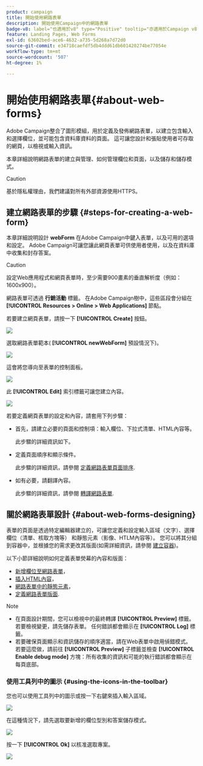 ```yaml
---
product: campaign
title: 開始使用網路表單
description: 開始使用Campaign中的網路表單
badge-v8: label="也適用於v8" type="Positive" tooltip="亦適用於Campaign v8"
feature: Landing Pages, Web Forms
exl-id: 63602bed-ace6-4632-a735-5d268a7d72d0
source-git-commit: e34718caefdf5db4ddd61db601420274be77054e
workflow-type: tm+mt
source-wordcount: '507'
ht-degree: 1%

---
```


# 開始使用網路表單{#about-web-forms}



Adobe Campaign整合了圖形模組，用於定義及發佈網路表單，以建立包含輸入和選擇欄位，並可能包含資料庫資料的頁面。 這可讓您設計和張貼使用者可存取的網頁，以檢視或輸入資訊。

本章詳細說明網路表單的建立與管理、如何管理欄位和頁面，以及儲存和儲存模式。

>[!CAUTION]
>
>基於隱私權理由，我們建議對所有外部資源使用HTTPS。

## 建立網路表單的步驟 {#steps-for-creating-a-web-form}

本章詳細說明設計 **webForm** 在Adobe Campaign中鍵入表單，以及可用的選項和設定。 Adobe Campaign可讓您讓此網頁表單可供使用者使用，以及在資料庫中收集和封存答案。

>[!CAUTION]
>
>設定Web應用程式和網頁表單時，至少需要900畫素的垂直解析度（例如：1600x900）。

網路表單可透過 **行銷活動** 標籤。 在Adobe Campaign樹中，這些區段會分組在 **[!UICONTROL Resources > Online > Web Applications]** 節點。

若要建立網頁表單，請按一下 **[!UICONTROL Create]** 按鈕。

![](assets/webapp_create_new.png)

選取網路表單範本( **[!UICONTROL newWebForm]** 預設情況下)。

![](assets/s_ncs_admin_survey_select_template.png)

這會將您導向至表單的控制面板。

![](assets/webapp_empty_dashboard.png)

此 **[!UICONTROL Edit]** 索引標籤可讓您建立內容。

![](assets/webapp_edit_tab.png)

若要定義網頁表單的設定和內容，請套用下列步驟：

* 首先，請建立必要的頁面和控制項：輸入欄位、下拉式清單、HTML內容等。

  此步驟的詳細資訊如下。

* 定義頁面順序和顯示條件。

  此步驟的詳細資訊，請參閱 [定義網路表單頁面排序](defining-web-forms-page-sequencing.md).

* 如有必要，請翻譯內容。

  此步驟的詳細資訊，請參閱 [轉譯網路表單](translating-a-web-form.md).

## 關於網路表單設計 {#about-web-forms-designing}

表單的頁面是透過特定編輯器建立的，可讓您定義和設定輸入區域（文字）、選擇欄位（清單、核取方塊等） 和靜態元素（影像、HTLM內容等）。 您可以將其分組到容器中，並根據您的需求更改其版面(如需詳細資訊，請參閱 [建立容器](defining-web-forms-layout.md#creating-containers))。

以下小節詳細說明如何定義表單熒幕的內容和版面：

* [新增欄位至網路表單](adding-fields-to-a-web-form.md)，
* [插入HTML內容](static-elements-in-a-web-form.md#inserting-html-content)，
* [網路表單中的靜態元素](static-elements-in-a-web-form.md)，
* [定義網路表單版面](defining-web-forms-layout.md).

>[!NOTE]
>
>* 在頁面設計期間，您可以檢視中的最終轉譯 **[!UICONTROL Preview]** 標籤。 若要檢視變更，請先儲存表單。 任何錯誤都會顯示在 **[!UICONTROL Log]** 標籤。
>* 若要確保頁面顯示和資訊儲存的順序適當，請在Web表單中啟用偵錯模式。 若要這麼做，請前往 **[!UICONTROL Preview]** 子標籤並檢查 **[!UICONTROL Enable debug mode]** 方塊：所有收集的資訊和可能的執行錯誤都會顯示在每頁底部。
>

### 使用工具列中的圖示 {#using-the-icons-in-the-toolbar}

您也可以使用工具列中的圖示或按一下右鍵來插入輸入區域。

![](assets/s_ncs_admin_webform_add_selection.png)

在這種情況下，請先選取要新增的欄位型別和答案儲存模式。

![](assets/s_ncs_admin_webform_select_storage.png)

按一下 **[!UICONTROL Ok]** 以核准選取專案。

![](assets/s_ncs_admin_webform_confirm_storage.png)
